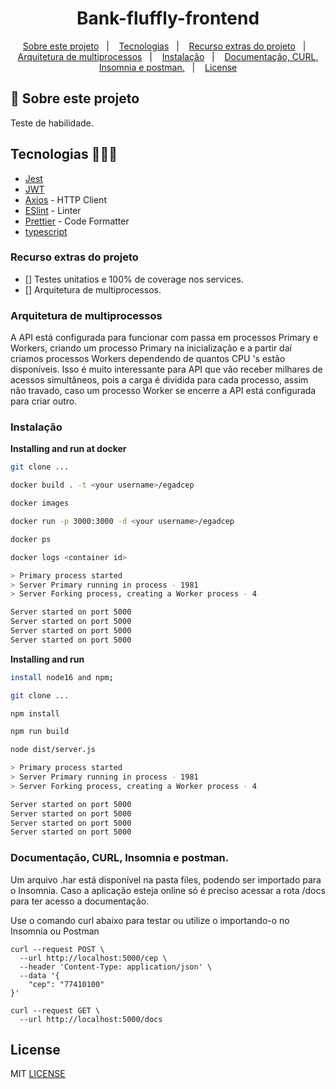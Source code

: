 <h1 align="center">Bank-fluffly-frontend</h1>

<p align="center">
  <a href="#about">Sobre este projeto</a>&nbsp;&nbsp;&nbsp;|&nbsp;&nbsp;&nbsp;
  <a href="#tecnologias">Tecnologias</a>&nbsp;&nbsp;&nbsp;|&nbsp;&nbsp;&nbsp;
  <a href="#recursos">Recurso extras do projeto</a>&nbsp;&nbsp;&nbsp;|&nbsp;&nbsp;&nbsp;
  <a href="#multiprocessos">Arquitetura de multiprocessos</a>&nbsp;&nbsp;&nbsp;|&nbsp;&nbsp;&nbsp;
  <a href="#instalacao">Instalação</a>&nbsp;&nbsp;&nbsp;|&nbsp;&nbsp;&nbsp;  
  <a href="#doc">Documentação, CURL, Insomnia e postman.</a>&nbsp;&nbsp;&nbsp;|&nbsp;&nbsp;&nbsp;  
  <a href="#license">License</a>
</p>

## :notebook: Sobre este projeto

<div id="about"></div>

Teste de habilidade.

## Tecnologias 🐱‍🏍🎂

<div id="tecnologias"></div>

- [Jest](https://jestjs.io/)
- [JWT](https://jwt.io/)
- [Axios](https://github.com/axios/axios) - HTTP Client
- [ESlint](https://eslint.org/) - Linter
- [Prettier](https://prettier.io/) - Code Formatter
- [typescript](https://www.typescriptlang.org/)

### Recurso extras do projeto

<div id="recursos"></div>

- [] Testes unitatios e 100% de coverage nos services.
- [] Arquitetura de multiprocessos.

### Arquitetura de multiprocessos

<div id="multiprocessos"></div>

A API está configurada para funcionar com passa em processos Primary e Workers, criando um processo Primary na inicialização e a partir daí criamos processos Workers dependendo de quantos CPU 's estão disponíveis. Isso é muito interessante para API que vão receber milhares de acessos simultâneos, pois a carga é dividida para cada processo, assim não travado, caso um processo Worker se encerre a API está configurada para criar outro.

### Instalação

<div id="instalacao"></div>

**Installing and run at docker**

```bash
git clone ...

docker build . -t <your username>/egadcep

docker images

docker run -p 3000:3000 -d <your username>/egadcep

docker ps

docker logs <container id>

> Primary process started
> Server Primary running in process - 1981
> Server Forking process, creating a Worker process - 4

Server started on port 5000
Server started on port 5000
Server started on port 5000
Server started on port 5000
```

**Installing and run**

```bash
install node16 and npm;

git clone ...

npm install

npm run build

node dist/server.js

> Primary process started
> Server Primary running in process - 1981
> Server Forking process, creating a Worker process - 4

Server started on port 5000
Server started on port 5000
Server started on port 5000
Server started on port 5000
```

### Documentação, CURL, Insomnia e postman.

<div id="doc"></div>

Um arquivo .har está disponível na pasta files, podendo ser importado para o Insomnia. Caso a aplicação esteja online só é preciso acessar a rota /docs para ter acesso a documentação.

Use o comando curl abaixo para testar ou utilize o importando-o no Insomnia ou Postman

```curl
curl --request POST \
  --url http://localhost:5000/cep \
  --header 'Content-Type: application/json' \
  --data '{
	"cep": "77410100"
}'
```

```curl
curl --request GET \
  --url http://localhost:5000/docs
```

## License

<div id="license"></div>

MIT [LICENSE](LICENSE.md)
